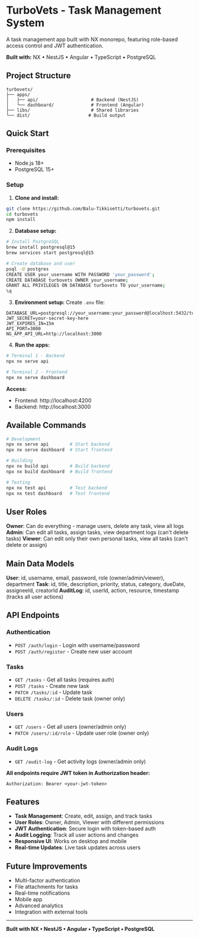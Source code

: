 # TurboVets - Task Management System

A task management app built with NX monorepo, featuring role-based access control and JWT authentication.

**Built with:** NX • NestJS • Angular • TypeScript • PostgreSQL

## Project Structure

```
turbovets/
├── apps/
│   ├── api/                    # Backend (NestJS)
│   └── dashboard/              # Frontend (Angular)
├── libs/                       # Shared libraries
└── dist/                      # Build output
```

## Quick Start

### Prerequisites
- Node.js 18+
- PostgreSQL 15+

### Setup

1. **Clone and install:**
```bash
git clone https://github.com/Balu-Tikkisetti/turbovets.git
cd turbovets
npm install
```

2. **Database setup:**
```bash
# Install PostgreSQL
brew install postgresql@15
brew services start postgresql@15

# Create database and user
psql -U postgres
CREATE USER your_username WITH PASSWORD 'your_password';
CREATE DATABASE turbovets OWNER your_username;
GRANT ALL PRIVILEGES ON DATABASE turbovets TO your_username;
\q
```

3. **Environment setup:**
Create `.env` file:
```env
DATABASE_URL=postgresql://your_username:your_password@localhost:5432/turbovets
JWT_SECRET=your-secret-key-here
JWT_EXPIRES_IN=15m
API_PORT=3000
NG_APP_API_URL=http://localhost:3000
```

4. **Run the apps:**
```bash
# Terminal 1 - Backend
npx nx serve api

# Terminal 2 - Frontend  
npx nx serve dashboard
```

**Access:**
- Frontend: http://localhost:4200
- Backend: http://localhost:3000

## Available Commands

```bash
# Development
npx nx serve api        # Start backend
npx nx serve dashboard  # Start frontend

# Building
npx nx build api        # Build backend
npx nx build dashboard  # Build frontend

# Testing
npx nx test api         # Test backend
npx nx test dashboard   # Test frontend
```

## User Roles

**Owner**: Can do everything - manage users, delete any task, view all logs
**Admin**: Can edit all tasks, assign tasks, view department logs (can't delete tasks)
**Viewer**: Can edit only their own personal tasks, view all tasks (can't delete or assign)

## Main Data Models

**User**: id, username, email, password, role (owner/admin/viewer), department
**Task**: id, title, description, priority, status, category, dueDate, assigneeId, creatorId
**AuditLog**: id, userId, action, resource, timestamp (tracks all user actions)

## API Endpoints

### Authentication
- `POST /auth/login` - Login with username/password
- `POST /auth/register` - Create new user account

### Tasks
- `GET /tasks` - Get all tasks (requires auth)
- `POST /tasks` - Create new task
- `PATCH /tasks/:id` - Update task
- `DELETE /tasks/:id` - Delete task (owner only)

### Users
- `GET /users` - Get all users (owner/admin only)
- `PATCH /users/:id/role` - Update user role (owner only)

### Audit Logs
- `GET /audit-log` - Get activity logs (owner/admin only)

**All endpoints require JWT token in Authorization header:**
```
Authorization: Bearer <your-jwt-token>
```

## Features

- **Task Management**: Create, edit, assign, and track tasks
- **User Roles**: Owner, Admin, Viewer with different permissions  
- **JWT Authentication**: Secure login with token-based auth
- **Audit Logging**: Track all user actions and changes
- **Responsive UI**: Works on desktop and mobile
- **Real-time Updates**: Live task updates across users

## Future Improvements

- Multi-factor authentication
- File attachments for tasks
- Real-time notifications
- Mobile app
- Advanced analytics
- Integration with external tools

---

**Built with NX • NestJS • Angular • TypeScript • PostgreSQL** 
